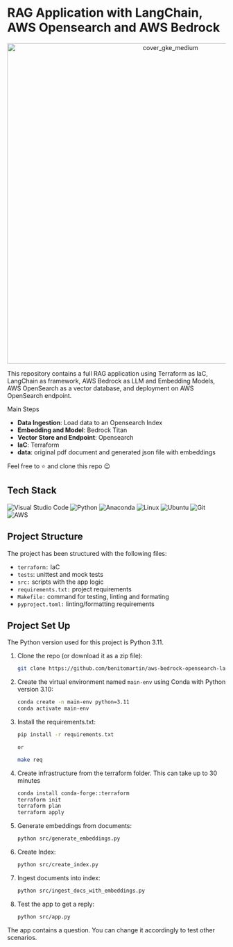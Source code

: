 # RAG Application with LangChain, AWS Opensearch and AWS Bedrock

<p align="center">
<img width="737" alt="cover_gke_medium" src="https://github.com/user-attachments/assets/bed9591e-23f0-4219-86e8-9764f51da0a2">
</p>

This repository contains a full RAG application using Terraform as IaC, LangChain as framework, AWS Bedrock as LLM and Embedding Models, AWS OpenSearch as a vector database, and deployment on AWS OpenSearch endpoint. 

Main Steps

- **Data Ingestion**: Load data to an Opensearch Index
- **Embedding and Model**: Bedrock Titan
- **Vector Store and Endpoint**: Opensearch
- **IaC**: Terraform
- **data**: original pdf document and generated json file with embeddings

Feel free to ⭐ and clone this repo 😉

## Tech Stack

![Visual Studio Code](https://img.shields.io/badge/Visual%20Studio%20Code-0078d7.svg?style=for-the-badge&logo=visual-studio-code&logoColor=white)
![Python](https://img.shields.io/badge/python-3670A0?style=for-the-badge&logo=python&logoColor=ffdd54)
![Anaconda](https://img.shields.io/badge/Anaconda-%2344A833.svg?style=for-the-badge&logo=anaconda&logoColor=white)
![Linux](https://img.shields.io/badge/Linux-FCC624?style=for-the-badge&logo=linux&logoColor=white)
![Ubuntu](https://img.shields.io/badge/Ubuntu-E95420?style=for-the-badge&logo=ubuntu&logoColor=white)
![Git](https://img.shields.io/badge/git-%23F05033.svg?style=for-the-badge&logo=git&logoColor=white)
![AWS](https://img.shields.io/badge/AWS-%23FF9900.svg?style=for-the-badge&logo=amazon-aws&logoColor=white)


## Project Structure

The project has been structured with the following files:

- `terraform:` IaC
- `tests`: unittest and mock tests
- `src:` scripts with the app logic
- `requirements.txt:` project requirements
- `Makefile:` command for testing, linting and formating
- `pyproject.toml:` linting/formatting requirements



## Project Set Up

The Python version used for this project is Python 3.11.

1. Clone the repo (or download it as a zip file):

   ```bash
   git clone https://github.com/benitomartin/aws-bedrock-opensearch-langchain.git
   ```

2. Create the virtual environment named `main-env` using Conda with Python version 3.10:

   ```bash
   conda create -n main-env python=3.11
   conda activate main-env
   ```
 
3. Install the requirements.txt:

    ```bash
    pip install -r requirements.txt

    or
 
    make req
    ```

4. Create infrastructure from the terraform folder. This can take up to 30 minutes

   ```bash
   conda install conda-forge::terraform
   terraform init
   terraform plan
   terraform apply
   ```

5. Generate embeddings from documents:

   ```bash
   python src/generate_embeddings.py
   ```

6. Create Index:
   
   ```bash
   python src/create_index.py
    ```

7. Ingest documents into index:
   
    ```bash
    python src/ingest_docs_with_embeddings.py
    ```

8. Test the app to get a reply:
 
    ```bash
    python src/app.py
    ```

The app contains a question. You can change it accordingly to test other scenarios.
